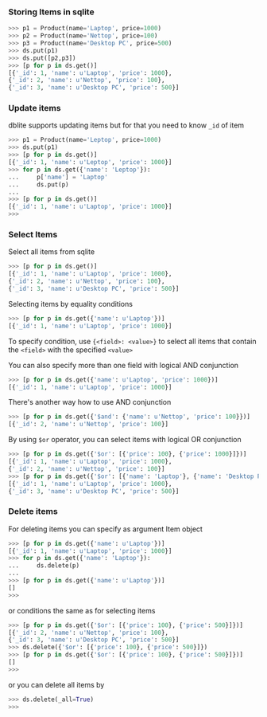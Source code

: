 ### Storing Items in sqlite
```python
>>> p1 = Product(name='Laptop', price=1000)
>>> p2 = Product(name='Nettop', price=100)
>>> p3 = Product(name='Desktop PC', price=500)
>>> ds.put(p1)
>>> ds.put([p2,p3])
>>> [p for p in ds.get()]
[{'_id': 1, 'name': u'Laptop', 'price': 1000}, 
{'_id': 2, 'name': u'Nettop', 'price': 100}, 
{'_id': 3, 'name': u'Desktop PC', 'price': 500}]
```

### Update items 

dblite supports updating items but for that you need to know `_id` of item
```python
>>> p1 = Product(name='Leptop', price=1000)
>>> ds.put(p1)
>>> [p for p in ds.get()]
[{'_id': 1, 'name': u'Leptop', 'price': 1000}]
>>> for p in ds.get({'name': 'Leptop'}):
...		p['name'] = 'Laptop'
...     ds.put(p)
...
>>> [p for p in ds.get()]
[{'_id': 1, 'name': u'Laptop', 'price': 1000}]
>>> 
```

### Select Items
Select all items from sqlite
```python
>>> [p for p in ds.get()]
[{'_id': 1, 'name': u'Laptop', 'price': 1000}, 
{'_id': 2, 'name': u'Nettop', 'price': 100}, 
{'_id': 3, 'name': u'Desktop PC', 'price': 500}]
```

Selecting items by equality conditions
```python
>>> [p for p in ds.get({'name': u'Laptop'})]
[{'_id': 1, 'name': u'Laptop', 'price': 1000}]
```

To specify condition, use `{<field>: <value>}` to select all items that contain the `<field>` with the specified `<value>`

You can also specify more than one field with logical AND conjunction
```python
>>> [p for p in ds.get({'name': u'Laptop', 'price': 1000})]
[{'_id': 1, 'name': u'Laptop', 'price': 1000}]
```

There's another way how to use AND conjunction
```python
>>> [p for p in ds.get({'$and': {'name': u'Nettop', 'price': 100}})]
[{'_id': 2, 'name': u'Nettop', 'price': 100}]
```

By using `$or` operator, you can select items with logical OR conjunction
```python
>>> [p for p in ds.get({'$or': [{'price': 100}, {'price': 1000}]})]
[{'_id': 1, 'name': u'Laptop', 'price': 1000},
{'_id': 2, 'name': u'Nettop', 'price': 100}] 
>>> [p for p in ds.get({'$or': [{'name': 'Laptop'}, {'name': 'Desktop PC'}]})]
[{'_id': 1, 'name': u'Laptop', 'price': 1000}, 
{'_id': 3, 'name': u'Desktop PC', 'price': 500}]
```

### Delete items
For deleting items you can specify as argument Item object 
```python
>>> [p for p in ds.get({'name': u'Laptop'})]
[{'_id': 1, 'name': u'Laptop', 'price': 1000}]
>>> for p in ds.get({'name': 'Laptop'}):
...		ds.delete(p)
...
>>> [p for p in ds.get({'name': u'Laptop'})]
[]
>>>
```

or conditions the same as for selecting items
```python
>>> [p for p in ds.get({'$or': [{'price': 100}, {'price': 500}]})]
[{'_id': 2, 'name': u'Nettop', 'price': 100},
{'_id': 3, 'name': u'Desktop PC', 'price': 500}]
>>> ds.delete({'$or': [{'price': 100}, {'price': 500}]}) 
>>> [p for p in ds.get({'$or': [{'price': 100}, {'price': 500}]})]
[]
>>>
```

or you can delete all items by
```python
>>> ds.delete(_all=True)
>>>
```
